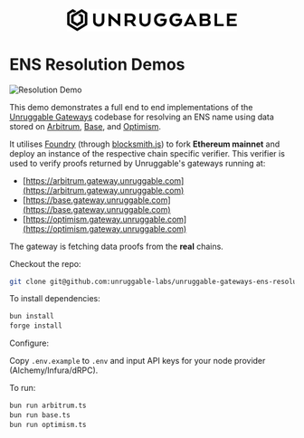 <p align="center">
    <img src="https://raw.githubusercontent.com/unruggable-labs/unruggable-gateways-ens-resolution-demos/main/unruggable-logo-black.png" style = "width:300px;" alt = "Unruggable Gateways" />
</p>

# ENS Resolution Demos

![Resolution Demo](https://github.com/unruggable-labs/unruggable-gateways-ens-resolution-demos/actions/workflows/resolution-demo.yml/badge.svg)

This demo demonstrates a full end to end implementations of the [Unruggable Gateways](https://github.com/unruggable-labs/unruggable-gateways) codebase for resolving an ENS name using data stored on [Arbitrum](https://arbiscan.io/address/0xCC344B12fcc8512cc5639CeD6556064a8907c8a1#code), [Base](https://basescan.org/address/0x0C49361E151BC79899A9DD31B8B0CCdE4F6fd2f6#code), and [Optimism](https://optimistic.etherscan.io/address/0xf9d79d8c09d24e0C47E32778c830C545e78512CF#code). 

It utilises [Foundry](https://github.com/foundry-rs) (through [blocksmith.js](https://github.com/adraffy/blocksmith.js)) to fork **Ethereum mainnet** and deploy an instance of the respective chain specific verifier. This verifier is used to verify proofs returned by Unruggable's gateways running at:

- [https://arbitrum.gateway.unruggable.com](https://arbitrum.gateway.unruggable.com)
- [https://base.gateway.unruggable.com](https://base.gateway.unruggable.com)
- [https://optimism.gateway.unruggable.com](https://optimism.gateway.unruggable.com)

The gateway is fetching data proofs from the **real** chains. 

Checkout the repo:

```bash
git clone git@github.com:unruggable-labs/unruggable-gateways-ens-resolution-demos.git
```

To install dependencies:

```bash
bun install
forge install
```

Configure:

Copy `.env.example` to `.env` and input API keys for your node provider (Alchemy/Infura/dRPC).

To run:

```bash
bun run arbitrum.ts
bun run base.ts
bun run optimism.ts
```